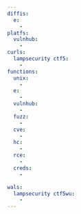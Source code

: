 ```yaml
---
diffis:
  e:
    -
platfs:
  vulnhub:
    -
curls:
  lampsecurity ctf5:
    -
functions:
  unix:
    -
  e:
    -
  vulnhub:
    -
  fuzz:
    -
  cve:
    -
  hc:
    -
  rce:
    -
  creds:
    -

wals:
  lampsecurity ctf5wu:
    -
---
```

